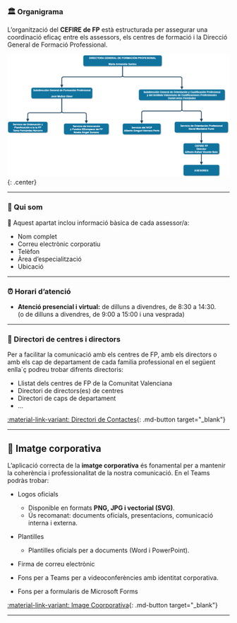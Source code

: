 
### 🏛 Organigrama

L’organització del **CEFIRE de FP** està estructurada per assegurar una coordinació eficaç entre els assessors, els centres de formació i la Direcció General de Formació Professional.

![Organigrama](images/organigrama.png){: .center}


---

### 👥 Qui som

📌 Aquest apartat inclou informació bàsica de cada assessor/a:

* Nom complet
* Correu electrònic corporatiu
* Telèfon
* Àrea d’especialització
* Ubicació


---

### ⏰ Horari d’atenció

* **Atenció presencial i virtual:** de dilluns a divendres, de 8:30 a 14:30.  
(o de dilluns a divendres, de 9:00 a 15:00 i una vesprada)


---

### 🏫 Directori de centres i directors

Per a facilitar la comunicació amb els centres de FP, amb els directors o amb els cap de departament de cada familia professional en el següent enlla´ç podreu trobar difrents directoris:

* Llistat dels centres de FP de la Comunitat Valenciana
* Directori de directors(es) de centres
* Directori de caps de departament
* ...


[:material-link-variant: Directori de Contactes](https://gvaedu.sharepoint.com/:f:/r/sites/Section_46402871-C/Documentos%20compartidos/CEFIRE%20FP%2025-26/DIRECTORIO%20DE%20CONTACTOS?csf=1&web=1&e=ZOeJyg){: .md-button target="_blank"}


---

## 🎨 Imatge corporativa

L’aplicació correcta de la **imatge corporativa** és fonamental per a mantenir la coherència i professionalitat de la nostra comunicació. En el Teams podràs trobar:

* Logos oficials
    - Disponible en formats **PNG, JPG i vectorial (SVG)**.
    - Ús recomanat: documents oficials, presentacions, comunicació interna i externa.

* Plantilles
    - Plantilles oficials per a documents (Word i PowerPoint).

* Firma de correu electrònic

* Fons per a Teams per a videoconferències amb identitat corporativa.

* Fons per a formularis de Microsoft Forms


[:material-link-variant: Image Coorporativa](https://gvaedu.sharepoint.com/:f:/r/sites/Section_46402871-C/Documentos%20compartidos/CEFIRE%20FP%2025-26/DIRECTORIO%20DE%20CONTACTOS?csf=1&web=1&e=ZOeJyg){: .md-button target="_blank"}


---